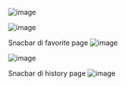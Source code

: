 ![image](https://github.com/user-attachments/assets/903f4fda-5a37-43d9-a300-10a27574b725)

![image](https://github.com/user-attachments/assets/715ea577-4e6d-4d8b-842f-9c308e81d53a)

Snacbar di favorite page
![image](https://github.com/user-attachments/assets/51dd15fd-4590-4ed3-aadb-3aca2b53c4bc)

![image](https://github.com/user-attachments/assets/c998e28a-c1dd-40e6-88eb-e7644f446745)

Snacbar di history page
![image](https://github.com/user-attachments/assets/4a369553-9258-4e26-8e92-454061b88d2c)



